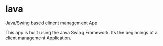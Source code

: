 # lava
Java/Swing based clinent management App

This app is built using the Java Swing Framework.
Its the beginnings of a client management Application.
